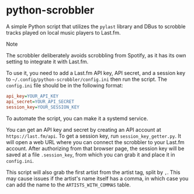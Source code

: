 # python-scrobbler

A simple Python script that utilizes the `pylast` library and DBus to scrobble
tracks played on local music players to Last.fm.

>[!note]
>The scrobbler deliberately avoids scrobbling from Spotify, as it has its own
>setting to integrate it with Last.fm.

To use it, you need to add a Last.fm API key, API secret, and a session key to
`~/.config/python-scrobbler/config.ini` then run the script. The `config.ini` file
should be in the following format:

```ini
api_key=YOUR_API_KEY
api_secret=YOUR_API_SECRET
session_key=YOUR_SESSION_KEY
```

To automate the script, you can make it a systemd service.

You can get an API key and secret by creating an API account at `https://last.fm/api`.
To get a session key, run `session_key_getter.py`. It will open a web URL where
you can connect the scrobbler to your Last.fm account. After authorizing from
that browser page, the session key will be saved at a file `.session_key`, from
which you can grab it and place it in `config.ini`.

This script will also grab the first artist from the artist tag, split by `,`.
This may cause issues if the artist's name itself has a comma, in which case you
can add the name to the `ARTISTS_WITH_COMMAS` table.
